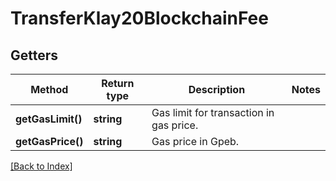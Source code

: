 # TransferKlay20BlockchainFee

## Getters

Method | Return type | Description | Notes
------------ | ------------- | ------------- | -------------
**getGasLimit()** | **string** | Gas limit for transaction in gas price. |
**getGasPrice()** | **string** | Gas price in Gpeb. |

[[Back to Index]](../index.md)
